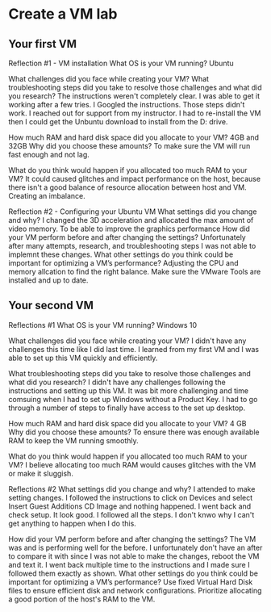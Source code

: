 # Create a VM lab

## Your first VM
Reflection #1 - VM installation
 What OS is your VM running? Ubuntu

 What challenges did you face while creating your VM? What troubleshooting steps did you take to resolve those challenges and what did you research?
The instructions weren't completely clear. I was able to get it working after a few tries. I Googled the instructions. Those steps didn't work. I reached out for support from my instructor. I had to re-install the VM then I could get the Unbuntu download to install from the D: drive.

How much RAM and hard disk space did you allocate to your VM? 4GB and 32GB
 Why did you choose these amounts? To make sure the VM will run fast enough and not lag. 

What do you think would happen if you allocated too much RAM to your VM? 
It could caused glitches and impact performance on the host, because there isn't a good balance of resource allocation between host and VM. Creating an imbalance. 

Reflection #2 - Configuring your Ubuntu VM
What settings did you change and why? I changed the 3D acceleration and allocated the max amount of video memory. To be able to improve the graphics performance
How did your VM perform before and after changing the settings? 
Unfortunately after many attempts, research, and troubleshooting steps I was not able to implemnt these changes. 
What other settings do you think could be important for optimizing a VM’s performance? Adjusting the CPU and memory allcation to find the right balance. Make sure the VMware Tools are installed and up to date. 

## Your second VM
Reflections #1
What OS is your VM running? Windows 10

What challenges did you face while creating your VM? I didn't have any challenges this time like I did last time. I learned from my first VM and I was able to set up this VM quickly and efficiently. 

 What troubleshooting steps did you take to resolve those challenges and what did you research? I didn't have any challenges following the instructions and setting up this VM. It was bit more challenging and time comsuing when I had to set up Windows without a Product Key. I had to go through a number of steps to finally have access to the set up desktop.

How much RAM and hard disk space did you allocate to your VM? 4 GB
 Why did you choose these amounts? To ensure there was enough available RAM to keep the VM running smoothly.

What do you think would happen if you allocated too much RAM to your VM? I believe allocating too much RAM would causes glitches with the VM or make it sluggish. 

Reflections #2
What settings did you change and why? I attended to make setting changes. I followed the instructions to click on Devices and select Insert Guest Additions CD Image and nothing happened. I went back and check setup. It look good. I followed all the steps. I don't knwo why I can't get anything to happen when I do this. 

How did your VM perform before and after changing the settings? The VM was and is performing well for the before. I unfortunately don't have an after to compare it with since I was not able to make the changes, reboot the VM and text it. I went back multiple time to the instructions and I made sure I followed them exactly as shown. 
What other settings do you think could be important for optimizing a VM’s performance?
Use fixed Virtual Hard Disk files to ensure efficient disk and network configurations. Prioritize allocating a good portion of the host's RAM to the VM.
